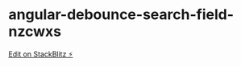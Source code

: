 # angular-debounce-search-field-nzcwxs

[Edit on StackBlitz ⚡️](https://stackblitz.com/edit/angular-debounce-search-field-nzcwxs)